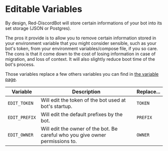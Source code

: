 # Editable Variables

By design, Red-DiscordBot will store certain informations of your bot into its set storage (JSON or Postgres).

The pros it provide is to allow you to remove certain information stored in your environment variable that you might consider sensible, such as your bot's token, from your environment variables/compose file, if you so care.
The cons is that it come down to the cost of losing information in case of migration, and loss of context. It will also slightly reduce boot time of the bot's process.

Those variables replace a few others variables you can find in [the variable page](variables.md).

| Variable      | Description                                                                   | Replace... |
| ------------- | ----------------------------------------------------------------------------- | ---------- |
| `EDIT_TOKEN`  | Will edit the token of the bot used at bot's startup.                         | `TOKEN`    |
| `EDIT_PREFIX` | Will edit the default prefixes by the bot.                                    | `PREFIX`   |
| `EDIT_OWNER`  | Will edit the owner of the bot. Be careful who you give owner permissions to. | `OWNER`    |
